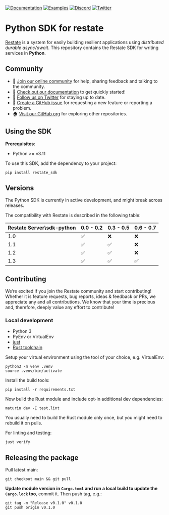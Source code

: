 [![Documentation](https://img.shields.io/badge/doc-reference-blue)](https://docs.restate.dev)
[![Examples](https://img.shields.io/badge/view-examples-blue)](https://github.com/restatedev/examples)
[![Discord](https://img.shields.io/discord/1128210118216007792?logo=discord)](https://discord.gg/skW3AZ6uGd)
[![Twitter](https://img.shields.io/twitter/follow/restatedev.svg?style=social&label=Follow)](https://twitter.com/intent/follow?screen_name=restatedev)

# Python SDK for restate

[Restate](https://restate.dev/) is a system for easily building resilient applications using *distributed durable async/await*. This repository contains the Restate SDK for writing services in **Python**.

## Community

* 🤗️ [Join our online community](https://discord.gg/skW3AZ6uGd) for help, sharing feedback and talking to the community.
* 📖 [Check out our documentation](https://docs.restate.dev) to get quickly started!
* 📣 [Follow us on Twitter](https://twitter.com/restatedev) for staying up to date.
* 🙋 [Create a GitHub issue](https://github.com/restatedev/sdk-typescript/issues) for requesting a new feature or reporting a problem.
* 🏠 [Visit our GitHub org](https://github.com/restatedev) for exploring other repositories.

## Using the SDK

**Prerequisites**:
- Python >= v3.11

To use this SDK, add the dependency to your project:

```shell
pip install restate_sdk
```

## Versions

The Python SDK is currently in active development, and might break across releases.

The compatibility with Restate is described in the following table:

| Restate Server\sdk-python | 0.0 - 0.2 | 0.3 - 0.5 | 0.6 - 0.7 |
|---------------------------|-----------|-----------|-----------|
| 1.0                       | ✅         | ❌         | ❌         |
| 1.1                       | ✅         | ✅         | ❌         |
| 1.2                       | ✅         | ✅         | ❌         |
| 1.3                       | ✅         | ✅         | ✅         |

## Contributing

We’re excited if you join the Restate community and start contributing!
Whether it is feature requests, bug reports, ideas & feedback or PRs, we appreciate any and all contributions.
We know that your time is precious and, therefore, deeply value any effort to contribute!

### Local development

* Python 3
* PyEnv or VirtualEnv
* [just](https://github.com/casey/just)
* [Rust toolchain](https://rustup.rs/)

Setup your virtual environment using the tool of your choice, e.g. VirtualEnv:

```shell
python3 -m venv .venv
source .venv/bin/activate
```

Install the build tools:

```shell
pip install -r requirements.txt
```

Now build the Rust module and include opt-in additional dev dependencies:

```shell
maturin dev -E test,lint
```

You usually need to build the Rust module only once, but you might need to rebuild it on pulls.

For linting and testing:

```shell
just verify
```

## Releasing the package

Pull latest main:

```shell
git checkout main && git pull
```

**Update module version in `Cargo.toml` and run a local build to update the `Cargo.lock` too**, commit it. Then push tag, e.g.:

```
git tag -m "Release v0.1.0" v0.1.0
git push origin v0.1.0
```
